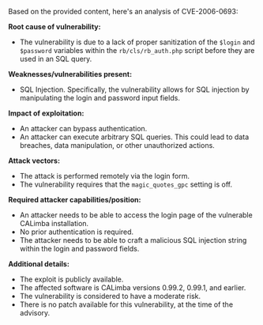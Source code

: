 Based on the provided content, here's an analysis of CVE-2006-0693:

**Root cause of vulnerability:**
- The vulnerability is due to a lack of proper sanitization of the `$login` and `$password` variables within the `rb/cls/rb_auth.php` script before they are used in an SQL query.

**Weaknesses/vulnerabilities present:**
- SQL Injection. Specifically, the vulnerability allows for SQL injection by manipulating the login and password input fields.

**Impact of exploitation:**
- An attacker can bypass authentication.
- An attacker can execute arbitrary SQL queries. This could lead to data breaches, data manipulation, or other unauthorized actions.

**Attack vectors:**
- The attack is performed remotely via the login form.
- The vulnerability requires that the `magic_quotes_gpc` setting is off.

**Required attacker capabilities/position:**
- An attacker needs to be able to access the login page of the vulnerable CALimba installation.
- No prior authentication is required.
- The attacker needs to be able to craft a malicious SQL injection string within the login and password fields.

**Additional details:**
- The exploit is publicly available.
- The affected software is CALimba versions 0.99.2, 0.99.1, and earlier.
- The vulnerability is considered to have a moderate risk.
- There is no patch available for this vulnerability, at the time of the advisory.